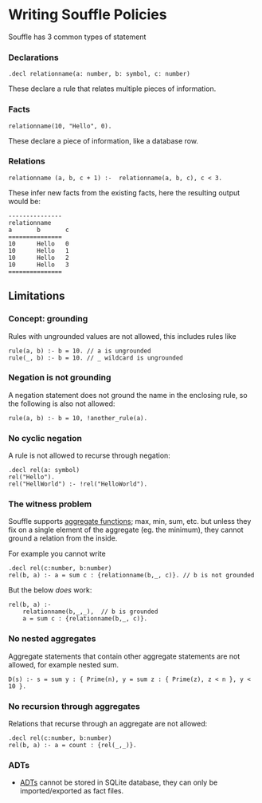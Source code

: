 
# Writing Souffle Policies

Souffle has 3 common types of statement

### Declarations

```
.decl relationname(a: number, b: symbol, c: number)
```

These declare a rule that relates multiple pieces of information.

### Facts


```
relationname(10, "Hello", 0).
```

These declare a piece of information, like a database row.

### Relations

```
relationname (a, b, c + 1) :-  relationname(a, b, c), c < 3.
```

These infer new facts from the existing facts, here the resulting output would be:

```
---------------
relationname
a       b       c
===============
10      Hello   0
10      Hello   1
10      Hello   2
10      Hello   3
===============
```


## Limitations

### Concept: grounding

Rules with ungrounded values are not allowed, this includes rules like

```
rule(a, b) :- b = 10. // a is ungrounded
rule(_, b) :- b = 10. // _ wildcard is ungrounded
```

### Negation is not grounding

A negation statement does not ground the name in the enclosing rule, so the
following is also not allowed:

```
rule(a, b) :- b = 10, !another_rule(a).
```

### No cyclic negation

A rule is not allowed to recurse through negation:

```
.decl rel(a: symbol)
rel("Hello").
rel("HellWorld") :- !rel("HelloWorld").
```

### The witness problem

Souffle supports [aggregate functions](https://souffle-lang.github.io/aggregates);
max, min, sum, etc. but unless they fix on
a single element of the aggregate (eg. the minimum), they cannot ground
a relation from the inside.

For example you cannot write

```
.decl rel(c:number, b:number)
rel(b, a) :- a = sum c : {relationname(b,_, c)}. // b is not grounded
```

But the below _does_ work:

```
rel(b, a) :-
    relationname(b,_,_),  // b is grounded
    a = sum c : {relationname(b,_, c)}.
```

### No nested aggregates

Aggregate statements that contain other aggregate statements are not allowed,
for example nested sum.

```
D(s) :- s = sum y : { Prime(n), y = sum z : { Prime(z), z < n }, y < 10 }.
```

### No recursion through aggregates

Relations that recurse through an aggregate are not allowed:

```
.decl rel(c:number, b:number)
rel(b, a) :- a = count : {rel(_,_)}.
```

### ADTs

- [ADTs](https://souffle-lang.github.io/types#algebraic-data-types-adt) cannot
    be stored in SQLite database, they can only be imported/exported as fact
    files.
